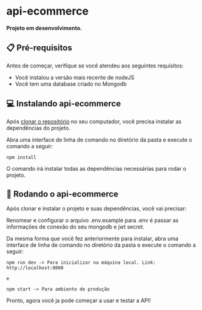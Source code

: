 <!-- Este README foi baseado neste template: https://github.com/iuricode/readme-template/blob/main/README-repository/iuricode.md
Fique a vontade para conferir!-->

# api-ecommerce
**Projeto em desenvolvimento.**

## 📋 Pré-requisitos

Antes de começar, verifique se você atendeu aos seguintes requisitos:

* Você instalou a versão mais recente de nodeJS
* Você tem uma database criado no Mongodb

## 💻 Instalando api-ecommerce
Após [clonar o repositório](https://docs.github.com/pt/repositories/creating-and-managing-repositories/cloning-a-repository) no seu computador, você precisa instalar as dependências do projeto.

Abra uma interface de linha de comando no diretório da pasta e execute o comando a seguir:
```
npm install
```
O comando irá instalar todas as dependências necessárias para rodar o projeto.

## 🚀 Rodando o api-ecommerce
Após clonar e instalar o projeto e suas dependências, você vai precisar: 

Renomear e configurar o arquivo .env.example para .env é passar as informações de conexão do seu mongodb e jwt secret.

Da mesma forma que você fez anteriormente para instalar, abra uma interface de linha de comando no diretório da pasta e execute o comando a seguir:
```
npm run dev -> Para inicializar na máquina local. Link: http://localhost:8000

e

npm start -> Para ambiente de produção
```
Pronto, agora você ja pode começar a usar e testar a API!